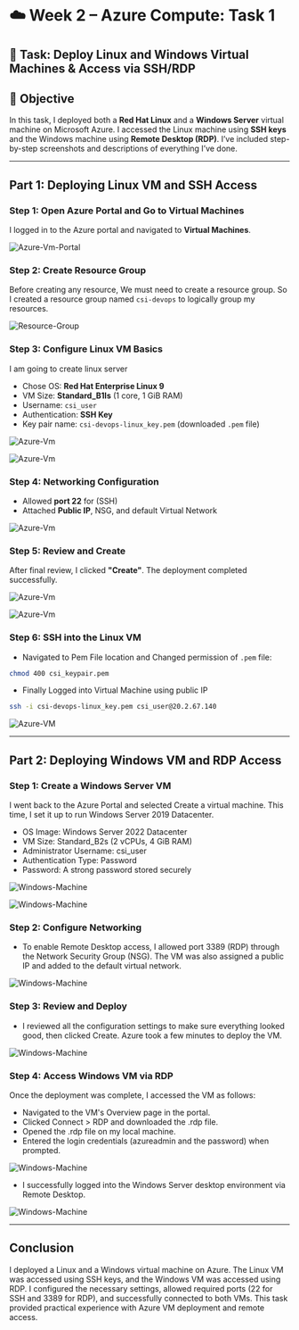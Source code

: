 # ☁️ Week 2 – Azure Compute: Task 1

## 🚀 Task: Deploy Linux and Windows Virtual Machines & Access via SSH/RDP

## 📌 Objective

In this task, I deployed both a **Red Hat Linux** and a **Windows Server** virtual machine on Microsoft Azure. I accessed the Linux machine using **SSH keys** and the Windows machine using **Remote Desktop (RDP)**. I’ve included step-by-step screenshots and descriptions of everything I’ve done.

---

## Part 1: Deploying Linux VM and SSH Access

### Step 1: Open Azure Portal and Go to Virtual Machines

I logged in to the Azure portal and navigated to **Virtual Machines**.

![Azure-Vm-Portal](./snapshots/az-vm-portal.jpg)

### Step 2: Create Resource Group

Before creating any resource, We must need to create a resource group. So I created a resource group named `csi-devops` to logically group my resources.

![Resource-Group](./snapshots/task1-rg.jpg)

### Step 3: Configure Linux VM Basics

I am going to create linux server 

- Chose OS: **Red Hat Enterprise Linux 9**
- VM Size: **Standard_B1ls** (1 core, 1 GiB RAM)
- Username: `csi_user`
- Authentication: **SSH Key**
- Key pair name: `csi-devops-linux_key.pem` (downloaded `.pem` file)

![Azure-Vm](./snapshots/task1-vm1.jpg)

![Azure-Vm](./snapshots/task1-vm3.jpg)

### Step 4: Networking Configuration

- Allowed **port 22** for (SSH)
- Attached **Public IP**, NSG, and default Virtual Network

![Azure-Vm](./snapshots/task1-vm-ntwk.jpg)

### Step 5: Review and Create

After final review, I clicked **"Create"**. The deployment completed successfully.

![Azure-Vm](./snapshots/task1-validation.jpg)

![Azure-Vm](./snapshots/task1-linux-vm.jpg)

### Step 6: SSH into the Linux VM

- Navigated to Pem File location and Changed permission of `.pem` file:

```bash
chmod 400 csi_keypair.pem
```

- Finally Logged into Virtual Machine using public IP

```bash
ssh -i csi-devops-linux_key.pem csi_user@20.2.67.140
```

![Azure-VM](./snapshots/linux-bash.jpg)

---

## Part 2: Deploying Windows VM and RDP Access

### Step 1: Create a Windows Server VM

I went back to the Azure Portal and selected Create a virtual machine. This time, I set it up to run Windows Server 2019 Datacenter.

- OS Image: Windows Server 2022 Datacenter
- VM Size: Standard_B2s (2 vCPUs, 4 GiB RAM)
- Administrator Username: csi_user
- Authentication Type: Password
- Password: A strong password stored securely

![Windows-Machine](./snapshots/windows-machine.jpg)

![Windows-Machine](./snapshots/windows-machine2.jpg)

### Step 2: Configure Networking

- To enable Remote Desktop access, I allowed port 3389 (RDP) through the Network Security Group (NSG). The VM was also assigned a public IP and added to the default virtual network.

![Windows-Machine](./snapshots/windows-machine-ntwk.jpg)

### Step 3: Review and Deploy

- I reviewed all the configuration settings to make sure everything looked good, then clicked Create. Azure took a few minutes to deploy the VM.

![Windows-Machine](./snapshots/windows-machine-validation.jpg)

### Step 4: Access Windows VM via RDP

Once the deployment was complete, I accessed the VM as follows:

- Navigated to the VM's Overview page in the portal.
- Clicked Connect > RDP and downloaded the .rdp file.
- Opened the .rdp file on my local machine.
- Entered the login credentials (azureadmin and the password) when prompted.

![Windows-Machine](./snapshots/windows-machine-ovw.jpg)

- I successfully logged into the Windows Server desktop environment via Remote Desktop.

![Windows-Machine](./snapshots/rdp.jpg)

---

## Conclusion

I deployed a Linux and a Windows virtual machine on Azure. The Linux VM was accessed using SSH keys, and the Windows VM was accessed using RDP. I configured the necessary settings, allowed required ports (22 for SSH and 3389 for RDP), and successfully connected to both VMs. This task provided practical experience with Azure VM deployment and remote access.
